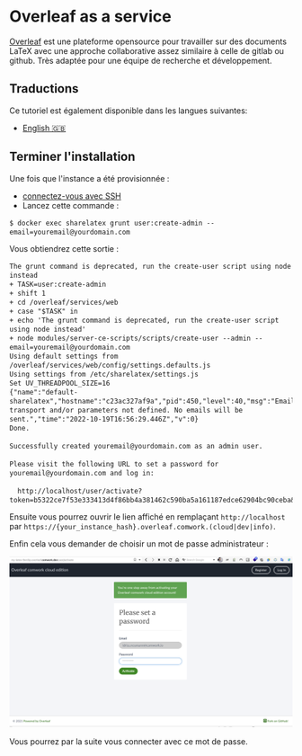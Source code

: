 # Overleaf as a service

[Overleaf](https://www.overleaf.com) est une plateforme opensource pour travailler sur des documents LaTeX avec une approche collaborative assez similaire à celle de gitlab ou github. Très adaptée pour une équipe de recherche et développement.

## Traductions

Ce tutoriel est également disponible dans les langues suivantes:
* [English 🇬🇧](../../overleaf.md)

## Terminer l'installation

Une fois que l'instance a été provisionnée :

* [connectez-vous avec SSH](./ssh.md)
* Lancez cette commande :

```shell
$ docker exec sharelatex grunt user:create-admin --email=youremail@yourdomain.com
```

Vous obtiendrez cette sortie :

```shell
The grunt command is deprecated, run the create-user script using node instead
+ TASK=user:create-admin
+ shift 1
+ cd /overleaf/services/web
+ case "$TASK" in
+ echo 'The grunt command is deprecated, run the create-user script using node instead'
+ node modules/server-ce-scripts/scripts/create-user --admin --email=youremail@yourdomain.com
Using default settings from /overleaf/services/web/config/settings.defaults.js
Using settings from /etc/sharelatex/settings.js
Set UV_THREADPOOL_SIZE=16
{"name":"default-sharelatex","hostname":"c23ac327af9a","pid":450,"level":40,"msg":"Email transport and/or parameters not defined. No emails will be sent.","time":"2022-10-19T16:56:29.446Z","v":0}
Done.

Successfully created youremail@yourdomain.com as an admin user.

Please visit the following URL to set a password for youremail@yourdomain.com and log in:

  http://localhost/user/activate?token=b5322ce7f53e333413d4f86bb4a381462c590ba5a161187edce62904bc90ceba&user_id=63502c3dd762a601c22dc390
```

Ensuite vous pourrez ouvrir le lien affiché en remplaçant `http://localhost` par `https://{your_instance_hash}.overleaf.comwork.(cloud|dev|info)`.

Enfin cela vous demander de choisir un mot de passe administrateur :

![overleaf_setup_project](../../../img/overleaf_setup_project.png)

Vous pourrez par la suite vous connecter avec ce mot de passe.
